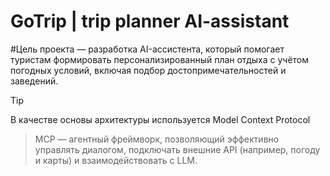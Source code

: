 # GoTrip | trip planner AI-assistant
#Цель проекта — разработка AI-ассистента, который помогает туристам формировать персонализированный план отдыха с учётом погодных условий, включая подбор достопримечательностей и заведений.
> [!TIP]
>В качестве основы архитектуры используется Model Context Protocol

> MCP — агентный фреймворк, позволяющий эффективно управлять диалогом, подключать внешние API (например, погоду и карты) и взаимодействовать с LLM.
